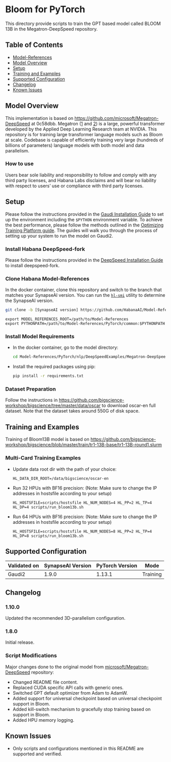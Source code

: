# Bloom for PyTorch

This directory provide scripts to train the GPT based model called BLOOM 13B in the Megatron-DeepSpeed repository.

## Table of Contents
* [Model-References](../../../../README.md)
* [Model Overview](#model-overview)
* [Setup](#setup)
* [Training and Examples](#training-and-examples)
* [Supported Configuration](#supported-configuration)
* [Changelog](#changelog)
* [Known Issues](#known-issues)

## Model Overview
This implementation is based on https://github.com/microsoft/Megatron-DeepSpeed at 0c58dbb.
Megatron ([1](https://arxiv.org/pdf/1909.08053.pdf) and [2](https://arxiv.org/pdf/2104.04473.pdf)) is a large, powerful transformer developed by the Applied Deep Learning Research team at NVIDIA. This repository is for training large transformer language models such as Bloom at scale. Codebase is capable of efficiently training very large (hundreds of billions of parameters) language models with both model and data parallelism.

### How to use
Users bear sole liability and responsibility to follow and comply with any third party licenses, and Habana Labs disclaims and will bear no liability with respect to users’ use or compliance with third party licenses.


## Setup
Please follow the instructions provided in the [Gaudi Installation Guide](https://docs.habana.ai/en/latest/Installation_Guide/index.html) 
to set up the environment including the `$PYTHON` environment variable. To achieve the best performance, please follow the methods outlined in the [Optimizing Training Platform guide](https://docs.habana.ai/en/latest/PyTorch/Model_Optimization_PyTorch/Optimization_in_Training_Platform.html).
The guides will walk you through the process of setting up your system to run the model on Gaudi2.  

### Install Habana DeepSpeed-fork
Please follow the instructions provided in the [DeepSpeed Installation Guide](https://docs.habana.ai/en/latest/PyTorch/DeepSpeed/Getting_Started_with_DeepSpeed/Getting_Started_with_DeepSpeed.html) to install deepspeed-fork.

### Clone Habana Model-References
In the docker container, clone this repository and switch to the branch that matches your SynapseAI version.
You can run the [`hl-smi`](https://docs.habana.ai/en/latest/System_Management_Tools_Guide/System_Management_Tools.html#hl-smi-utility-options) utility to determine the SynapseAI version.
```bash
git clone -b [SynapseAI version] https://github.com/HabanaAI/Model-References
```

```
export MODEL_REFERENCES_ROOT=/path/to/Model-References
export PYTHONPATH=/path/to/Model-References/PyTorch/common:$PYTHONPATH

```
### Install Model Requirements
* In the docker container, go to the model directory:
  ```bash
  cd Model-References/PyTorch/nlp/DeepSpeedExamples/Megatron-DeepSpeed/
  ```

* Install the required packages using pip:
  ```bash
  pip install -r requirements.txt
  ```

### Dataset Preparation
Follow the instructions in https://github.com/bigscience-workshop/bigscience/tree/master/data/oscar to download oscar-en full dataset. Note that the dataset takes around 550G of disk space.


## Training and Examples
Training of Bloom13B model is based on https://github.com/bigscience-workshop/bigscience/blob/master/train/tr1-13B-base/tr1-13B-round1.slurm

### Multi-Card Training Examples
* Update data root dir with the path of your choice:
  ```
  HL_DATA_DIR_ROOT=/data/bigscience/oscar-en
  ```

* Run 32 HPUs with BF16 precision: (Note: Make sure to change the IP addresses in hostsfile according to your setup)
  ```
  HL_HOSTSFILE=scripts/hostsfile HL_NUM_NODES=4 HL_PP=2 HL_TP=4 HL_DP=4 scripts/run_bloom13b.sh
  ```

* Run 64 HPUs with BF16 precision: (Note: Make sure to change the IP addresses in hostsfile according to your setup)
  ```
  HL_HOSTSFILE=scripts/hostsfile HL_NUM_NODES=8 HL_PP=2 HL_TP=4 HL_DP=8 scripts/run_bloom13b.sh
  ```


## Supported Configuration
| Validated on  | SynapseAI Version | PyTorch Version | Mode |
|---------|-------------------|-----------------|-------------|
| Gaudi2  | 1.9.0             | 1.13.1          | Training |


## Changelog
### 1.10.0
Updated the recommended 3D-parallelism configuration.
### 1.8.0
Initial release.

### Script Modifications
Major changes done to the original model from [microsoft/Megatron-DeepSpeed]( https://github.com/microsoft/Megatron-DeepSpeed/commit/0c58dbb3ad126ad0a58c7bd30944eee48b9249d0) repository:
* Changed README file content.
* Replaced CUDA specific API calls with generic ones.
* Switched GPT default optimizer from Adam to AdamW.
* Added support for universal checkpoint based on universal checkpoint support in Bloom.
* Added kill-switch mechanism to gracefully stop training based on support in Bloom.
* Added HPU memory logging.

## Known Issues
* Only scripts and configurations mentioned in this README are supported and verified.
